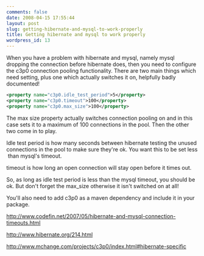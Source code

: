 ```yaml
---
comments: false
date: 2008-04-15 17:55:44
layout: post
slug: getting-hibernate-and-mysql-to-work-properly
title: Getting hibernate and mysql to work properly
wordpress_id: 13
---
```


When you have a problem with hibernate and mysql, namely mysql dropping the connection before hibernate does, then you need to configure the c3p0 connection pooling functionality. There are two main things which need setting, plus one which actually switches it on, helpfully badly documented!
``` xml
<property name="c3p0.idle_test_period">5</property>
<property name="c3p0.timeout">100</property>
<property name="c3p0.max_size">100</property>
``` 
The max size property actually switches connection pooling on and in this case sets it to a maximum of 100 connections in the pool. Then the other two come in to play.

Idle test period is how many seconds between hibernate testing the unused connections in the pool to make sure they're ok. You want this to be set less than mysql's timeout.

timeout is how long an open connection will stay open before it times out.

So, as long as idle test period is less than the mysql timeout, you should be ok. But don't forget the max_size otherwise it isn't switched on at all!

You'll also need to add c3p0 as a maven dependency and include it in your package.

http://www.codefin.net/2007/05/hibernate-and-mysql-connection-timeouts.html

http://www.hibernate.org/214.html

http://www.mchange.com/projects/c3p0/index.html#hibernate-specific

